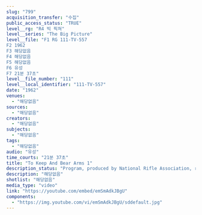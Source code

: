 ```yaml
---
slug: "799"
acquisition_transfer: "수집"
public_access_status: "TRUE"
level__rg: "R4 빅 픽쳐"
level__series: "The Big Picture"
level__file: "F1 RG 111-TV-557
F2 1962
F3 해당없음
F4 해당없음
F5 해당없음
F6 유성
F7 21분 37초"
level__file_number: "111"
level__local_identifier: "111-TV-557"
date: "1962"
venues: 
  - "해당없음"
sources: 
  - "해당없음"
creators: 
  - "해당없음"
subjects: 
  - "해당없음"
tags: 
  - "해당없음"
audio: "유성"
time_courts: "21분 37초"
title: "To Keep And Bear Arms 1"
description_status: "Program, produced by National Rifle Association, reflects the efforts that are being taken to keep title`s thought alive among Americans. Emphasizes rifle marksmanship safety."
description: "해당없음"
shotlist: "해당없음"
media_type: "video"
link: "https://youtube.com/embed/emSmAdkJBgU"
components: 
  - "https://img.youtube.com/vi/emSmAdkJBgU/sddefault.jpg"
---
```

